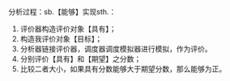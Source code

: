 分析过程：sb.【能够】实现sth.：

1. 评价器构造评价对象【具有】；
1. 构造我评价对象【目标】；
1. 分析器链接评价器，调度器调度模拟器进行模拟，作为评价。
1. 分别评价【具有】和【期望】之分数；
1. 比较二者大小，如果具有分数能够大于期望分数，那么能够为正。